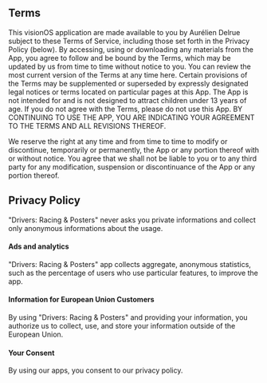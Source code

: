 ## Terms

This visionOS application are made available to you by Aurélien Delrue subject to these Terms of Service, including those set forth in the Privacy Policy (below). By accessing, using or downloading any materials from the App, you agree to follow and be bound by the Terms, which may be updated by us from time to time without notice to you. You can review the most current version of the Terms at any time here. Certain provisions of the Terms may be supplemented or superseded by expressly designated legal notices or terms located on particular pages at this App. The App is not intended for and is not designed to attract children under 13 years of age. If you do not agree with the Terms, please do not use this App. BY CONTINUING TO USE THE APP, YOU ARE INDICATING YOUR AGREEMENT TO THE TERMS AND ALL REVISIONS THEREOF.

We reserve the right at any time and from time to time to modify or discontinue, temporarily or permanently, the App or any portion thereof with or without notice. You agree that we shall not be liable to you or to any third party for any modification, suspension or discontinuance of the App or any portion thereof.

## Privacy Policy

"Drivers: Racing & Posters" never asks you private informations and collect only anonymous informations about the usage.

#### Ads and analytics

"Drivers: Racing & Posters" app collects aggregate, anonymous statistics, such as the percentage of users who use particular features, to improve the app.

#### Information for European Union Customers

By using "Drivers: Racing & Posters" and providing your information, you authorize us to collect, use, and store your information outside of the European Union.

#### Your Consent

By using our apps, you consent to our privacy policy.